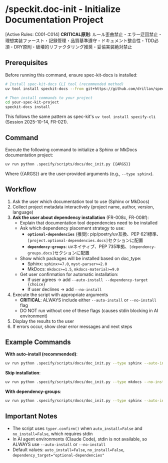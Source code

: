 # /speckit.doc-init - Initialize Documentation Project

[Active Rules: C001-C014]
**CRITICAL原則**: ルール歪曲禁止・エラー迂回禁止・理想実装ファースト・記録管理・品質基準遵守・ドキュメント整合性・TDD必須・DRY原則・破壊的リファクタリング推奨・妥協実装絶対禁止

## Prerequisites

Before running this command, ensure spec-kit-docs is installed:

```bash
# Install spec-kit-docs CLI tool (recommended method)
uv tool install speckit-docs --from git+https://github.com/drillan/spec-kit-docs.git

# Then install commands to your project
cd your-spec-kit-project
speckit-docs install
```

This follows the same pattern as spec-kit's `uv tool install specify-cli` (Session 2025-10-14, FR-021).

## Command

Execute the following command to initialize a Sphinx or MkDocs documentation project:

```bash
uv run python .specify/scripts/docs/doc_init.py {{ARGS}}
```

Where {{ARGS}} are the user-provided arguments (e.g., `--type sphinx`).

## Workflow
1. Ask the user which documentation tool to use (Sphinx or MkDocs)
2. Collect project metadata interactively (project name, author, version, language)
3. **Ask the user about dependency installation** (FR-008c, FR-008f):
   - Explain that documentation tool dependencies need to be installed
   - Ask which dependency placement strategy to use:
     - **`optional-dependencies`** (推奨): pip/poetry/uv互換、PEP 621標準、`[project.optional-dependencies.docs]`セクションに配置
     - **`dependency-groups`**: uvネイティブ、PEP 735準拠、`[dependency-groups.docs]`セクションに配置
   - Show which packages will be installed based on doc_type:
     - Sphinx: `sphinx>=7.0`, `myst-parser>=2.0`
     - MkDocs: `mkdocs>=1.5`, `mkdocs-material>=9.0`
   - Get user confirmation for automatic installation:
     - If user agrees → add `--auto-install --dependency-target {choice}`
     - If user declines → add `--no-install`
4. Execute the script with appropriate arguments
   - **CRITICAL**: ALWAYS include either `--auto-install` or `--no-install` flag
   - DO NOT run without one of these flags (causes stdin blocking in AI environment)
5. Display the results to the user
6. If errors occur, show clear error messages and next steps

## Example Commands

**With auto-install (recommended)**:
```bash
uv run python .specify/scripts/docs/doc_init.py --type sphinx --auto-install --dependency-target optional-dependencies
```

**Skip installation**:
```bash
uv run python .specify/scripts/docs/doc_init.py --type mkdocs --no-install
```

**With dependency-groups**:
```bash
uv run python .specify/scripts/docs/doc_init.py --type sphinx --auto-install --dependency-target dependency-groups
```

## Important Notes

- The script uses `typer.confirm()` when `auto_install=False` and `no_install=False`, which requires stdin
- In AI agent environments (Claude Code), stdin is not available, so ALWAYS use `--auto-install` or `--no-install`
- Default values: `auto_install=False`, `no_install=False`, `dependency_target="optional-dependencies"`
